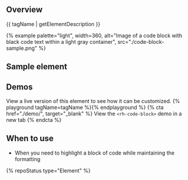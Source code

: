 ## Overview

{{ tagName | getElementDescription }}

{% example palette="light",
           width=360,
           alt="Image of a code block with black code text within a light gray container",
           src="./code-block-sample.png" %}

## Sample element

<rh-code-block>
  <script type="text/html"><!DOCTYPE html>
<title>Title</title>
<style>body {width: 500px;}</style>
<script type="application/javascript">
  function $init() {return true;}
<</script><script type="text/html">/script>
<body>
  <p checked class="title" id="title">Title</p>
  <!-- here goes the rest of the page -->
</body></script>
</rh-code-block>

## Demos
  View a live version of this element to see how it can be customized.
  {% playground tagName=tagName %}{% endplayground %}
  {% cta href="./demo/", target="_blank" %}
    View the `<rh-code-block>` demo in a new tab
  {% endcta %}


## When to use

- When you need to highlight a block of code while maintaining the formatting

{% repoStatus type="Element" %}
